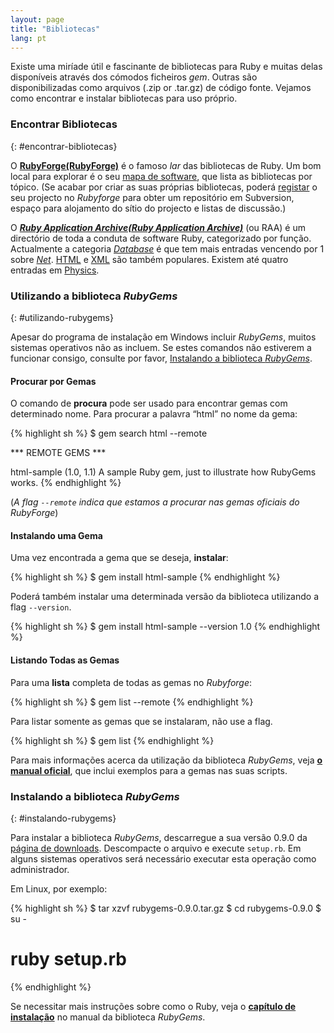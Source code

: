 ```yaml
---
layout: page
title: "Bibliotecas"
lang: pt
---
```


Existe uma miríade útil e fascinante de bibliotecas para Ruby e muitas
delas disponíveis através dos cómodos ficheiros *gem*. Outras são
disponibilizadas como arquivos (.zip or .tar.gz) de código fonte.
Vejamos como encontrar e instalar bibliotecas para uso próprio.

### Encontrar Bibliotecas
{: #encontrar-bibliotecas}

O [**RubyForge(RubyForge)**][1] é o famoso *lar* das bibliotecas de
Ruby. Um bom local para explorar é o seu [mapa de software][2], que
lista as bibliotecas por tópico. (Se acabar por criar as suas próprias
bibliotecas, poderá [registar][3] o seu projecto no *Rubyforge* para
obter um repositório em Subversion, espaço para alojamento do sítio do
projecto e listas de discussão.)

O [***Ruby Application Archive(Ruby Application Archive)***][4] (ou RAA)
é um directório de toda a conduta de software Ruby, categorizado por
função. Actualmente a categoria [*Database*][5] é que tem mais entradas
vencendo por 1 sobre [*Net*][6]. [HTML][7] e [XML][8] são também
populares. Existem até quatro entradas em [Physics][9].

### Utilizando a biblioteca *RubyGems* 
{: #utilizando-rubygems}

Apesar do programa de instalação em Windows incluir *RubyGems*, muitos
sistemas operativos não as incluem. Se estes comandos não estiverem a
funcionar consigo, consulte por favor, [Instalando a biblioteca
*RubyGems*](#instalando-rubygems).

#### Procurar por Gemas

O comando de **procura** pode ser usado para encontrar gemas com
determinado nome. Para procurar a palavra “html” no nome da gema:

{% highlight sh %}
$ gem search html --remote

*** REMOTE GEMS ***

html-sample (1.0, 1.1)
   A sample Ruby gem, just to illustrate how RubyGems works.
{% endhighlight %}

(*A flag `--remote` indica que estamos a procurar nas gemas oficiais do
RubyForge*)

#### Instalando uma Gema

Uma vez encontrada a gema que se deseja, **instalar**\:

{% highlight sh %}
$ gem install html-sample
{% endhighlight %}

Poderá também instalar uma determinada versão da biblioteca utilizando a
flag `--version`.

{% highlight sh %}
$ gem install html-sample --version 1.0
{% endhighlight %}

#### Listando Todas as Gemas

Para uma **lista** completa de todas as gemas no *Rubyforge*\:

{% highlight sh %}
$ gem list --remote
{% endhighlight %}

Para listar somente as gemas que se instalaram, não use a flag.

{% highlight sh %}
$ gem list
{% endhighlight %}

Para mais informações acerca da utilização da biblioteca *RubyGems*,
veja [**o manual oficial**][10], que inclui exemplos para a gemas nas
suas scripts.

### Instalando a biblioteca *RubyGems* 
{: #instalando-rubygems}

Para instalar a biblioteca *RubyGems*, descarregue a sua versão 0.9.0 da
[página de downloads][11]. Descompacte o arquivo e execute `setup.rb`.
Em alguns sistemas operativos será necessário executar esta operação
como administrador.

Em Linux, por exemplo:

{% highlight sh %}
$ tar xzvf rubygems-0.9.0.tar.gz
$ cd rubygems-0.9.0
$ su -
# ruby setup.rb
{% endhighlight %}

Se necessitar mais instruções sobre como o Ruby, veja o [**capítulo de
instalação**][12] no manual da biblioteca *RubyGems*.



[1]: http://rubyforge.org/
[2]: http://rubyforge.org/softwaremap/trove_list.php
[3]: http://rubyforge.org/register/
[4]: http://raa.ruby-lang.org/
[5]: http://raa.ruby-lang.org/cat.rhtml?category_major=Library;category_minor=Database
[6]: http://raa.ruby-lang.org/cat.rhtml?category_major=Library;category_minor=Net
[7]: http://raa.ruby-lang.org/cat.rhtml?category_major=Library;category_minor=HTML
[8]: http://raa.ruby-lang.org/cat.rhtml?category_major=Library;category_minor=XML
[9]: http://raa.ruby-lang.org/cat.rhtml?category_major=Library;category_minor=Physics
[10]: http://rubygems.org/read/chapter/1
[11]: http://rubyforge.org/frs/?group_id=126
[12]: http://rubygems.org/read/chapter/3

